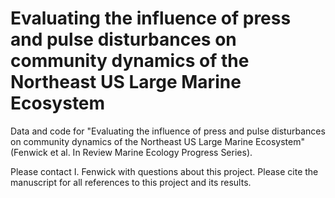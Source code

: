 # Evaluating the influence of press and pulse disturbances on community dynamics of the Northeast US Large Marine Ecosystem

Data and code for "Evaluating the influence of press and pulse disturbances on community dynamics of the Northeast US Large Marine Ecosystem" (Fenwick et al. In Review Marine Ecology Progress Series). 


Please contact I. Fenwick with questions about this project. Please cite the manuscript for all references to this project and its results.  
